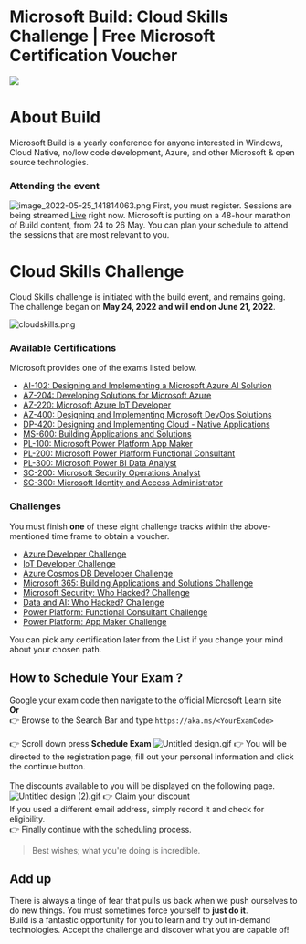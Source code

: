 # Microsoft Build: Cloud Skills Challenge | Free Microsoft Certification Voucher
![](https://cdn.hashnode.com/res/hashnode/image/upload/v1654534126364/4l_0BztdU.gif?w=1600&h=840&fit=crop&crop=entropy&auto=format,compress&gif-q=60&format=webm)



# About Build
Microsoft Build is a yearly conference for anyone interested in Windows, Cloud Native, no/low code development, Azure, and other Microsoft & open source technologies.


### Attending the event

![image_2022-05-25_141814063.png](https://cdn.hashnode.com/res/hashnode/image/upload/v1653481093954/pfNlIs-kG.png)
First, you must register.  Sessions are being streamed [Live](https://mybuild.microsoft.com/en-US/home) right now.
Microsoft is putting on a 48-hour marathon of Build content, from 24 to 26 May. You can plan your schedule to attend the sessions that are most relevant to you.



# Cloud Skills Challenge
Cloud Skills challenge is initiated with the build event, and remains going.<br> The challenge began on **May 24, 2022 and will end on June 21, 2022**.

![cloudskills.png](https://cdn.hashnode.com/res/hashnode/image/upload/v1653492856465/IuYWQkVmX.png)



### Available Certifications
Microsoft provides one of the exams listed below.
- [AI-102: Designing and Implementing a Microsoft Azure AI Solution](https://docs.microsoft.com/en-us/learn/certifications/exams/ai-102?wt.mc_id=build22_cscrules_webpage_azuremktg)
- [AZ-204: Developing Solutions for Microsoft Azure](https://docs.microsoft.com/en-us/learn/certifications/exams/az-204?wt.mc_id=build22_cscrules_webpage_azuremktg)
- [AZ-220: Microsoft Azure IoT Developer](https://docs.microsoft.com/en-us/learn/certifications/exams/az-220?wt.mc_id=build22_cscrules_webpage_azuremktg)
- [AZ-400: Designing and Implementing Microsoft DevOps Solutions](https://docs.microsoft.com/en-us/learn/certifications/exams/az-400?wt.mc_id=build22_cscrules_webpage_azuremktg)
- [DP-420: Designing and Implementing Cloud - Native Applications](https://docs.microsoft.com/en-us/learn/certifications/exams/dp-420?wt.mc_id=build22_cscrules_webpage_azuremktg)
- [MS-600: Building Applications and Solutions](https://docs.microsoft.com/en-us/learn/certifications/exams/ms-600?wt.mc_id=build22_cscrules_webpage_azuremktg)
- [PL-100: Microsoft Power Platform App Maker](https://docs.microsoft.com/en-us/learn/certifications/exams/pl-100?wt.mc_id=build22_cscrules_webpage_azuremktg)
- [PL-200: Microsoft Power Platform Functional Consultant](https://docs.microsoft.com/en-us/learn/certifications/exams/pl-200?wt.mc_id=build22_cscrules_webpage_azuremktg)
- [PL-300: Microsoft Power BI Data Analyst](https://docs.microsoft.com/en-us/learn/certifications/exams/pl-300?wt.mc_id=build22_cscrules_webpage_azuremktg)
- [SC-200: Microsoft Security Operations Analyst](https://docs.microsoft.com/en-us/learn/certifications/exams/sc-200?wt.mc_id=build22_cscrules_webpage_azuremktg)
- [SC-300: Microsoft Identity and Access Administrator](https://docs.microsoft.com/en-us/learn/certifications/exams/sc-300?wt.mc_id=build22_cscrules_webpage_azuremktg)


###  Challenges
You must finish **one** of these eight challenge tracks within the above-mentioned time frame to obtain a voucher.


- [Azure Developer Challenge](https://docs.microsoft.com/en-us/learn/challenges?id=b1ac64ec-f0d3-45fa-beee-f230f9a75e81&WT.mc_id=cloudskillschallenge_b1ac64ec-f0d3-45fa-beee-f230f9a75e81)
- [IoT Developer Challenge](https://docs.microsoft.com/en-us/learn/challenges?id=bfb93ddb-548a-4fd7-9ec6-b33fcb6c62ef&WT.mc_id=cloudskillschallenge_bfb93ddb-548a-4fd7-9ec6-b33fcb6c62ef)
- [Azure Cosmos DB Developer Challenge](https://docs.microsoft.com/en-us/learn/challenges?id=0bdd75d2-7737-4c9c-bcb0-bfaf4cc8ec56&WT.mc_id=cloudskillschallenge_0bdd75d2-7737-4c9c-bcb0-bfaf4cc8ec56)
- [Microsoft 365: Building Applications and Solutions Challenge](https://docs.microsoft.com/en-us/learn/challenges?id=a054de25-7f94-44b7-b71b-5eb53c50ec36&WT.mc_id=cloudskillschallenge_a054de25-7f94-44b7-b71b-5eb53c50ec36)
- [Microsoft Security: Who Hacked? Challenge](https://docs.microsoft.com/en-us/learn/challenges?id=1e3f64af-3cc8-4b5c-9b9a-78c998c1a45f&WT.mc_id=cloudskillschallenge_1e3f64af-3cc8-4b5c-9b9a-78c998c1a45f)
- [Data and AI: Who Hacked? Challenge](https://docs.microsoft.com/en-us/learn/challenges?id=6e76f1bd-257e-48d5-875b-b6f1e25cf028&WT.mc_id=cloudskillschallenge_6e76f1bd-257e-48d5-875b-b6f1e25cf028)
- [Power Platform: Functional Consultant Challenge](https://docs.microsoft.com/en-us/learn/challenges?id=5e63d921-91c6-4408-9714-e56647dae6dc&WT.mc_id=cloudskillschallenge_5e63d921-91c6-4408-9714-e56647dae6dc)
- [Power Platform: App Maker Challenge](https://docs.microsoft.com/en-us/learn/challenges?id=39fc2a74-9bae-4ce4-b190-1449ee76207d&WT.mc_id=cloudskillschallenge_39fc2a74-9bae-4ce4-b190-1449ee76207d)


You can pick any certification later from the List if you change your mind about your chosen path.




## How to Schedule Your Exam ?
 Google your exam code then navigate to the official Microsoft Learn site<br>
<strong>Or</strong><br>
👉 Browse to the Search Bar and type `https://aka.ms/<YourExamCode>`<br><br>
👉 Scroll down press <strong>Schedule Exam</strong>
![Untitled design.gif](https://cdn.hashnode.com/res/hashnode/image/upload/v1657364975234/ceO0iXB4F.gif)
👉 You will be directed to the registration page; fill out your personal information and click the continue button.<br>
<br>
The discounts available to you will be displayed on the following page.<br>
![Untitled design (2).gif](https://cdn.hashnode.com/res/hashnode/image/upload/v1657365014926/r_0_iM5Vc.gif)
👉 Claim your discount <br>
If you used a different email address, simply record it and check for eligibility.<br>
 👉 Finally continue with the scheduling process.
> Best wishes; what you're doing is incredible.


## Add up
There is always a tinge of fear that pulls us back when we push ourselves to do new things. You must sometimes force yourself to **just do it**. <br>
Build is a fantastic opportunity for you to learn and try out in-demand technologies.
Accept the challenge and discover what you are capable of!









